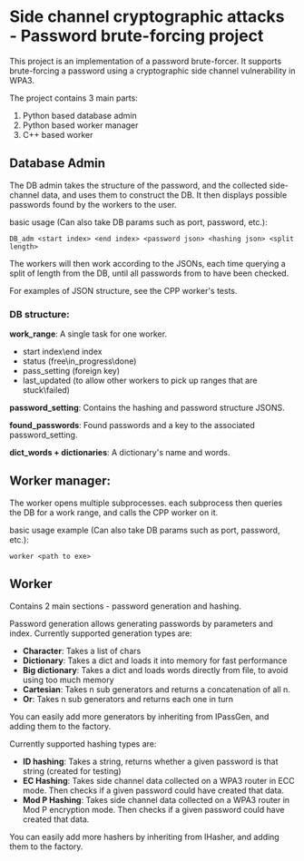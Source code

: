 # Side channel cryptographic attacks - Password brute-forcing project

This project is an implementation of a password brute-forcer. It supports brute-forcing a password using a cryptographic side channel vulnerability in WPA3.

The project contains 3 main parts:

1. Python based database admin
2. Python based worker manager
3. C++ based worker

## Database Admin

The DB admin takes the structure of the password, and the collected side-channel data, and uses them to construct the DB. It then displays possible passwords found by the workers to the user.

basic usage (Can also take DB params such as port, password, etc.):

`DB_adm <start index> <end index> <password json> <hashing json> <split length>`

The workers will then work according to the JSONs, each time querying a split of length <split length> from the DB, until all passwords from  <start index> to <end index> have been checked.

For examples of JSON structure, see the CPP worker's tests.

### DB structure:
**work_range**: A single task for one worker.

- start index\end index
- status (free\in_progress\done)
- pass_setting (foreign key)
- last_updated (to allow other workers to pick up ranges that are stuck\failed)

**password_setting**: Contains the hashing and password structure JSONS.

**found_passwords**: Found passwords and a key to the associated password_setting.

**dict_words + dictionaries**: A dictionary's name and words. 

## Worker manager:

The worker opens multiple subprocesses. each subprocess then queries the DB for a work range, and calls the CPP worker on it.

basic usage example (Can also take DB params such as port, password, etc.):

`worker <path to exe>` 

## Worker

Contains 2 main sections - password generation and hashing.

Password generation allows generating passwords by parameters and index. Currently supported generation types are:

- **Character**: Takes a list of chars
- **Dictionary**: Takes a dict and loads it into memory for fast performance
- **Big dictionary**: Takes a dict and loads words directly from file, to avoid using too much memory 
- **Cartesian**: Takes n sub generators and returns a concatenation of all n.
- **Or**: Takes n sub generators and returns each one in turn

You can easily add more generators by inheriting from IPassGen, and adding them to the factory.

Currently supported hashing types are:

- **ID hashing**: Takes a string, returns whether a given password is that string (created for testing)
- **EC Hashing**: Takes side channel data collected on a WPA3 router in ECC mode. Then checks if a given password could have created that data.
- **Mod P Hashing**: Takes side channel data collected on a WPA3 router in Mod P encryption mode. Then checks if a given password could have created that data.

You can easily add more hashers by inheriting from IHasher, and adding them to the factory.

